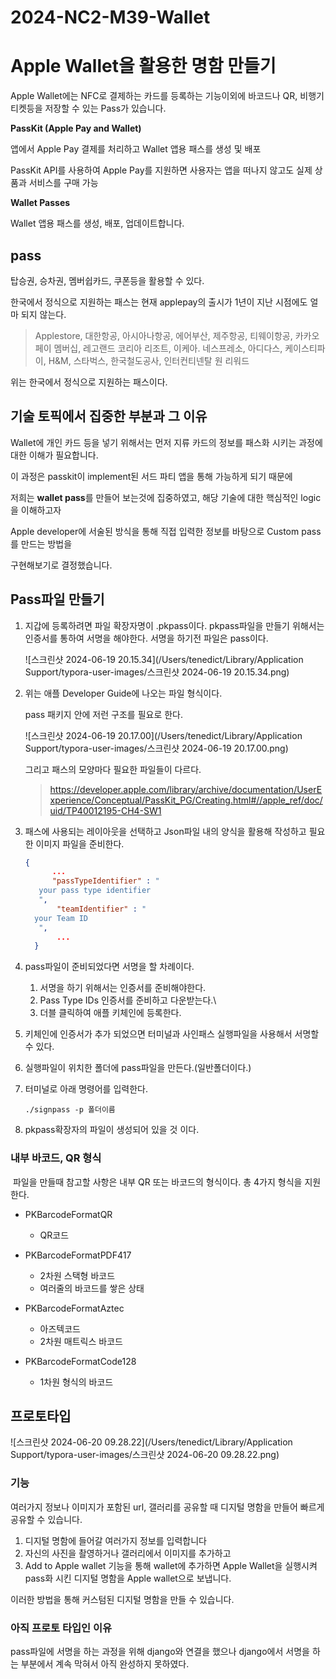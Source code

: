 # 2024-NC2-M39-Wallet
# Apple Wallet을 활용한 명함 만들기

Apple Wallet에는 NFC로 결제하는 카드를 등록하는 기능이외에 바코드나 QR, 비행기티켓등을 저장할 수 있는 Pass가 있습니다.

**PassKit (Apple Pay and Wallet)**

앱에서 Apple Pay 결제를 처리하고 Wallet 앱용 패스를 생성 및 배포

PassKit API를 사용하여 Apple Pay를 지원하면 사용자는 앱을 떠나지 않고도 실제 상품과 서비스를 구매 가능

**Wallet Passes**

Wallet 앱용 패스를 생성, 배포, 업데이트합니다.

## pass

탑승권, 승차권, 멤버쉽카드, 쿠폰등을 활용할 수 있다.

한국에서 정식으로 지원하는 패스는 현재 applepay의 출시가 1년이 지난 시점에도 얼마 되지 않는다. 

> Applestore, 대한항공, 아시아나항공, 에어부산, 제주항공, 티웨이항공, 카카오페이 멤버십, 레고랜드 코리아 리조트, 이케아. 네스프레소, 아디다스, 케이스티파이, H&M, 스타벅스, 한국철도공사, 인터컨티넨탈 원 리워드 

위는 한국에서 정식으로 지원하는 패스이다. 

## 기술 토픽에서 집중한 부분과 그 이유

Wallet에 개인 카드 등을 넣기 위해서는 먼저 지류 카드의 정보를 패스화 시키는 과정에 대한 이해가 필요합니다.

이 과정은 passkit이 implement된 서드 파티 앱을 통해 가능하게 되기 때문에

저희는 **wallet pass**를 만들어 보는것에 집중하였고, 해당 기술에 대한 핵심적인 logic을 이해하고자

Apple developer에 서술된 방식을 통해 직접 입력한 정보를 바탕으로 Custom pass를 만드는 방법을

구현해보기로 결정했습니다.



## Pass파일 만들기

1. 지갑에 등록하려면 파일 확장자명이 .pkpass이다. pkpass파일을 만들기 위해서는 인증서를 통하여 서명을 해야한다. 서명을 하기전 파일은 pass이다.

   ![스크린샷 2024-06-19 20.15.34](/Users/tenedict/Library/Application Support/typora-user-images/스크린샷 2024-06-19 20.15.34.png)

2. 위는 애플 Developer Guide에 나오는 파일 형식이다. 

   pass 패키지 안에 저런 구조를 필요로 한다.

   ![스크린샷 2024-06-19 20.17.00](/Users/tenedict/Library/Application Support/typora-user-images/스크린샷 2024-06-19 20.17.00.png)

   그리고 패스의 모양마다 필요한 파일들이 다르다.

   > https://developer.apple.com/library/archive/documentation/UserExperience/Conceptual/PassKit_PG/Creating.html#//apple_ref/doc/uid/TP40012195-CH4-SW1

3. 패스에 사용되는 레이아웃을 선택하고 Json파일 내의 양식을 활용해 작성하고 필요한 이미지 파일을 준비한다. 

   ```json
   {
         ...
         "passTypeIdentifier" : "
      your pass type identifier
      ",
          "teamIdentifier" : "
     your Team ID
      ",
          ...
     }
   ```

   

4. pass파일이 준비되었다면 서명을 할 차례이다.

   1. 서명을 하기 위해서는 인증서를 준비해야한다. 
   2. Pass Type IDs 인증서를 준비하고 다운받는다.\
   3. 더블 클릭하여 애플 키체인에 등록한다.

5. 키체인에 인증서가 추가 되었으면 터미널과 사인패스 실행파일을 사용해서 서명할 수 있다.

6. 실행파일이 위치한 폴더에 pass파일을 만든다.(일반폴더이다.)

7. 터미널로 아래 명령어를 입력한다.

   ```
   ./signpass -p 폴더이름

8. pkpass확장자의 파일이 생성되어 있을 것 이다. 

### 내부 바코드, QR 형식

​	파일을 만들때 참고할 사항은 내부 QR 또는 바코드의 형식이다. 총 4가지 형식을 지원한다.

- PKBarcodeFormatQR
  - QR코드
- PKBarcodeFormatPDF417
  - 2차원 스택형 바코드
  - 여러줄의 바코드를 쌓은 상태
- PKBarcodeFormatAztec
  - 아즈텍코드
  - 2차원 매트릭스 바코드

- PKBarcodeFormatCode128
  - 1차원 형식의 바코드

## 프로토타입

![스크린샷 2024-06-20 09.28.22](/Users/tenedict/Library/Application Support/typora-user-images/스크린샷 2024-06-20 09.28.22.png)

### 기능

 여러가지 정보나 이미지가 포함된 url, 갤러리를 공유할 때 디지털 명함을 만들어 빠르게 공유할 수 있습니다.

1. 디지털 명함에 들어갈 여러가지 정보를 입력합니다
2. 자신의 사진을 촬영하거나 갤러리에서 이미지를 추가하고
3. Add to Apple wallet 기능을 통해 wallet에 추가하면 Apple Wallet을 실행시켜 pass화 시킨 디지털 명함을 Apple wallet으로 보냅니다.

이러한 방법을 통해 커스텀된 디지털 명함을 만들 수 있습니다.

### 아직 프로토 타입인 이유

pass파일에 서명을 하는 과정을 위해 django와 연결을 했으나 django에서 서명을 하는 부분에서 계속 막혀서 아직 완성하지 못하였다.
